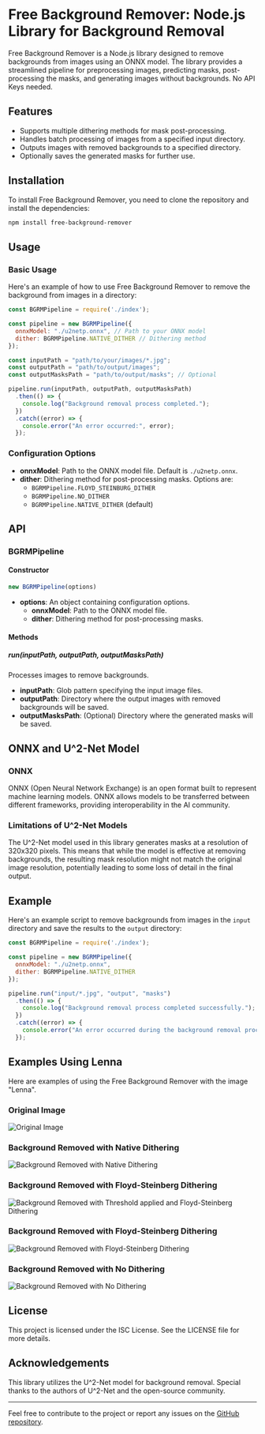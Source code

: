 # Free Background Remover: Node.js Library for Background Removal

Free Background Remover is a Node.js library designed to remove backgrounds from images using an ONNX model. The library provides a streamlined pipeline for preprocessing images, predicting masks, post-processing the masks, and generating images without backgrounds.  No API Keys needed.

## Features

- Supports multiple dithering methods for mask post-processing.
- Handles batch processing of images from a specified input directory.
- Outputs images with removed backgrounds to a specified directory.
- Optionally saves the generated masks for further use.

## Installation

To install Free Background Remover, you need to clone the repository and install the dependencies:

```bash
npm install free-background-remover
```

## Usage

### Basic Usage

Here's an example of how to use Free Background Remover to remove the background from images in a directory:

```javascript
const BGRMPipeline = require('./index');

const pipeline = new BGRMPipeline({
  onnxModel: "./u2netp.onnx", // Path to your ONNX model
  dither: BGRMPipeline.NATIVE_DITHER // Dithering method
});

const inputPath = "path/to/your/images/*.jpg";
const outputPath = "path/to/output/images";
const outputMasksPath = "path/to/output/masks"; // Optional

pipeline.run(inputPath, outputPath, outputMasksPath)
  .then(() => {
    console.log("Background removal process completed.");
  })
  .catch((error) => {
    console.error("An error occurred:", error);
  });
```

### Configuration Options

- **onnxModel**: Path to the ONNX model file. Default is `./u2netp.onnx`.
- **dither**: Dithering method for post-processing masks. Options are:
  - `BGRMPipeline.FLOYD_STEINBURG_DITHER`
  - `BGRMPipeline.NO_DITHER`
  - `BGRMPipeline.NATIVE_DITHER` (default)

## API

### BGRMPipeline

#### Constructor

```javascript
new BGRMPipeline(options)
```

- **options**: An object containing configuration options.
  - **onnxModel**: Path to the ONNX model file.
  - **dither**: Dithering method for post-processing masks.

#### Methods

##### run(inputPath, outputPath, outputMasksPath)

Processes images to remove backgrounds.

- **inputPath**: Glob pattern specifying the input image files.
- **outputPath**: Directory where the output images with removed backgrounds will be saved.
- **outputMasksPath**: (Optional) Directory where the generated masks will be saved.

## ONNX and U^2-Net Model

### ONNX

ONNX (Open Neural Network Exchange) is an open format built to represent machine learning models. ONNX allows models to be transferred between different frameworks, providing interoperability in the AI community.

### Limitations of U^2-Net Models

The U^2-Net model used in this library generates masks at a resolution of 320x320 pixels. This means that while the model is effective at removing backgrounds, the resulting mask resolution might not match the original image resolution, potentially leading to some loss of detail in the final output.

## Example

Here's an example script to remove backgrounds from images in the `input` directory and save the results to the `output` directory:

```javascript
const BGRMPipeline = require('./index');

const pipeline = new BGRMPipeline({
  onnxModel: "./u2netp.onnx",
  dither: BGRMPipeline.NATIVE_DITHER
});

pipeline.run("input/*.jpg", "output", "masks")
  .then(() => {
    console.log("Background removal process completed successfully.");
  })
  .catch((error) => {
    console.error("An error occurred during the background removal process:", error);
  });
```

## Examples Using Lenna

Here are examples of using the Free Background Remover with the image "Lenna".

### Original Image

![Original Image](./lenna.png)

### Background Removed with Native Dithering

![Background Removed with Native Dithering](./lenna-rmbg-native.png)

### Background Removed with Floyd-Steinberg Dithering

![Background Removed with Threshold applied and Floyd-Steinberg Dithering](./lenna-rmbg-threshold-with-dither.png)

### Background Removed with Floyd-Steinberg Dithering

![Background Removed with Floyd-Steinberg Dithering](./lenna-rmbg-floyd-steinberg.png)

### Background Removed with No Dithering

![Background Removed with No Dithering](./lenna-rmbg-no-dither.png)

## License

This project is licensed under the ISC License. See the LICENSE file for more details.

## Acknowledgements

This library utilizes the U^2-Net model for background removal. Special thanks to the authors of U^2-Net and the open-source community.

---

Feel free to contribute to the project or report any issues on the [GitHub repository](<repository-url>).
